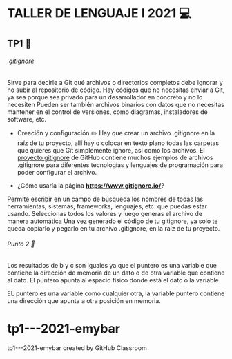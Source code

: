 

# TALLER DE LENGUAJE I 2021  :computer:

## TP1 :pushpin:

###### .gitignore 

Sirve para decirle a Git qué archivos o directorios completos debe 
ignorar y no subir al repositorio de código. Hay códigos que no necesitas enviar a Git,
ya sea porque sea privado para un desarrollador en concreto y no lo necesiten Pueden ser también archivos binarios con datos que no necesitas mantener en el control de versiones, 
como diagramas, instaladores de software, etc.

- Creación y configuración  :pencil2:
Hay que crear un archivo .gitignore en la raíz de tu proyecto, allí hay q colocar en texto plano
todas las carpetas que quieres que Git simplemente ignore, así como los archivos.
El [proyecto gitignore](https://github.com/github/gitignore) de GitHub contiene muchos ejemplos de archivos .gitignore para diferentes tecnologías y lenguajes de programación para
poder configurar el archivo.

- ¿Cómo usaría la página **https://www.gitignore.io/**?

Permite escribir en un campo de búsqueda los nombres de todas las herramientas, sistemas, frameworks, lenguajes, etc. que puedas estar usando. Seleccionas todos los valores y luego
generas el archivo de manera automática
Una vez generado el código de tu gitignore, ya solo te queda copiarlo y pegarlo en tu archivo .gitignore, 
en la raíz de tu proyecto. 


###### Punto 2  :file_folder:

Los resultados de b y c son iguales ya que el puntero es una variable que contiene la dirección de memoria de un dato o de otra variable que contiene al dato.
El puntero apunta al espacio físico donde está el dato o la variable.

EL puntero es una variable como cualquier otra, la variable puntero contiene una dirección que apunta a otra posición en memoria.

# tp1---2021-emybar
tp1---2021-emybar created by GitHub Classroom

